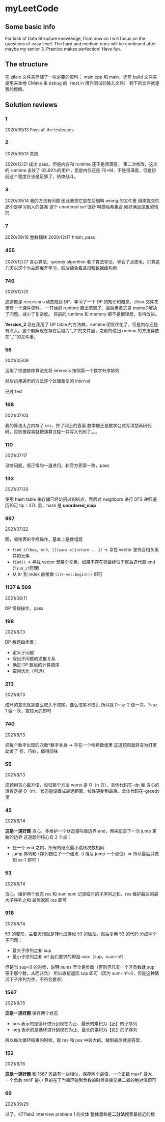 # myLeetCode

## Some basic info

For lack of Data Structure knowledge, from now on I will focus on the questions of easy level. The hard and medium ones will be continued after maybe my senior 3. Practice makes perfection! Have fun.

## The structure

在 zilaio 文件夹存储了一些必要的资料；
main.cpp 和 main，还有 build 文件夹是用来本地 CMake 来 debug 的（test.in 用作测试的输入文件）
剩下的文件就是我的题解。

## Solution reviews

### 1

2020/09/13
Pass all the testcases

### 2

2020/09/13
失败

2020/12/21
成功 pass，但是内存和 runtime 还不是很满意。
第二次修改，这次的 runtime 击败了 65.69%的用户，但是内存还是 70+M，不是很满意，但是目前这个程度应该是足够了。结束战斗。

### 3

2020/09/14
我的方法有问题 因此我把它放在后缀叫 wrong 的文件里
用来提交的那个是学习别人的答案
这个 unodered set 很妙 叫做哈希集合 刚好满足这里的情形

### 7

2020/09/18
整数翻转
2020/12/17
finish, pass

### 455

2020/12/27
贪心算法，greedy algorithm
看了算法导论，学会了点皮毛，打算这几天以这个为主题展开学习，然后结合着递归和数据结构刷

### 746

2020/12/22

这道题是 recursion+动态规划 DP，学习了一下 DP 的知识和概念，ziliao 文件夹里有一个课件资料。
一开始的 runtime 超出范围了，最后用备忘录 memo[]解决了问题，减小了复杂度。
目前的 runtime 和 memory 都不是很理想，有待改进。

**Version_2** 现在我用了 DP table 的方法做，runtime 明显优化了，但是内存还是有点大。这个题解现在存在后缀为“\_2”的文件里，之前的递归+memo 的方法存放在“\_1”的文件里。

### 56

2021/05/09

运用了快速排序算法先将 intervals 按照第一个数字升序排列

然后运用遍历的方法逐个处理重复的 interval

已过 test

### 168

2021/07/03

我的算法太占内存了 orz，抄了网上的答案
数学题还是数学公式写清楚再码代码，否则很容易就把演算过程一并写入代码了。。。

### 110

2021/07/17

没啥问题，很正常的一道递归，和官方答案一致，pass

### 133

2021/07/20

使用 hash table 来存储已经访问过的结点，然后对 neighbors 进行 DFS 递归遍历即可
tip：STL 里，hash 是 **unordered_map**

### 997

2021/07/22

图，邻接表的寻找操作，基本上是数组题

- `find_if(beg, end, [](para x){return ...})` -> 寻找 vector 里符合相关条件的元素
- `find()` -> 寻找 vector 里某个元素，如果不存在则最终位于尾后迭代器 end (`find_if`同理)
- 从 itr 到 index 直接做 `(itr-vec.begin())` 即可

### 1137 & 509

2021/08/11

DP 常规操作，pass

### 198

2021/8/13

DP 解题四步骤：

- 定义子问题
- 写出子问题的递推关系
- 确定 DP 数组的计算顺序
- 空间优化（可选）

### 213

2021/8/13

成环的意思就是要么取头不取尾，要么取尾不取头
所以就 0~sz-2 做一次，1~sz-1 做一次，取较大的即可

### 740

2021/8/13

把每个数字出现的次数\*数字本身 -> 存在一个哈希数组里
这道题目就转变为打家劫舍了
有、巧妙，值得回味

### 55

2021/8/13

这题用贪心最方便，动归那个方法 worst 是 O（n 方），具体代码在-dp 里
贪心的话肯定是 O（n），状态量设置成最远距离，线性更新到最后。具体代码在-greedy 里

### 45

2021/8/14

**这是一道好题**
贪心，多维护一个状态量叫做边界 end，用来记录下一次 jump 更新的边界
这道题的核心有 2 个点：

- 在一个 end 之内，所有的结点最小跳跃次数相同
- jump 序列和 i 序列错位了一个结点（i 落后 jump 一个点位）=> 所以最后只做到 sz-1 即可！

### 53

2021/8/14

贪心，维护两个状态 res 和 sum
sum 记录临时的子序列之和，res 维护最后的最大子序列之和
最后返回 res 即可

### 918

2021/8/14

53 的变形，主要思想就是转化成类似 53 的做法，然后复用 53 的代码
分成两个子问题：

- 最大子序列之和 sup
- 最小子序列之和 inf
  我们要求的即是 max（sup，sum-inf）

但是当 sup<0 的时候，说明 nums 里全是负数（否则但凡有一个非负数就 sup 等于那个数，从而非负）
所以直接返回 sup 即可（因为 sum-inf=0，但是这种情况下子序列为空，不符合要求）

### 1567

2021/8/16

**这是一道好题**
保存两个状态

- pos 表示的是循环进行到现在为止、最长的乘积为【正】的子序列
- neg 表示的是循环进行到现在为止、最长的乘积为【负】的子序列

所以每次循环结束的时候，取 res 和 pos 中较大的。做到最后就是答案。

### 152

2021/8/16

**这是一道好题**
和 1567 思路有一些相似，保存两个最值，一个正数 maxF 最大，一个负数 minF 最小
目的在于当循环碰到负数的时候直接交换二者的绝对值即可

### 69

2021/09/29

过了，477lab2 interview problem 1 的变体
整体思路是**二分法**搜索最接近的数
